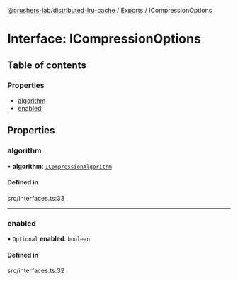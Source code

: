 [@crushers-lab/distributed-lru-cache](../README.md) / [Exports](../modules.md) / ICompressionOptions

# Interface: ICompressionOptions

## Table of contents

### Properties

- [algorithm](ICompressionOptions.md#algorithm)
- [enabled](ICompressionOptions.md#enabled)

## Properties

### algorithm

• **algorithm**: [`ICompressionAlgorithm`](ICompressionAlgorithm.md)

#### Defined in

src/interfaces.ts:33

___

### enabled

• `Optional` **enabled**: `boolean`

#### Defined in

src/interfaces.ts:32
